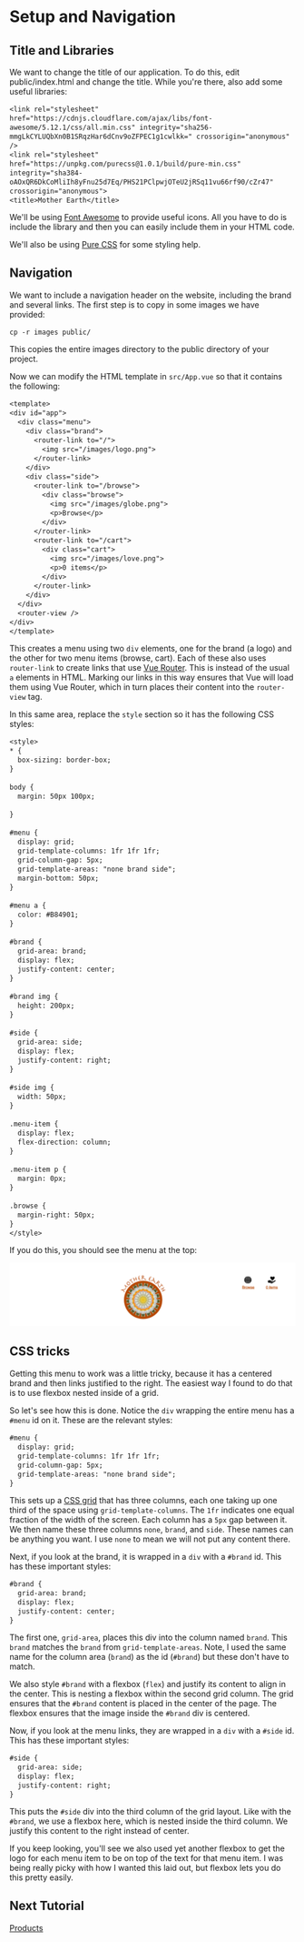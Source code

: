 # Setup and Navigation

## Title and Libraries

We want to change the title of our application. To do this, edit public/index.html and change the title. While you're there, also add some useful libraries:

```
<link rel="stylesheet" href="https://cdnjs.cloudflare.com/ajax/libs/font-awesome/5.12.1/css/all.min.css" integrity="sha256-mmgLkCYLUQbXn0B1SRqzHar6dCnv9oZFPEC1g1cwlkk=" crossorigin="anonymous" />
<link rel="stylesheet" href="https://unpkg.com/purecss@1.0.1/build/pure-min.css" integrity="sha384-oAOxQR6DkCoMliIh8yFnu25d7Eq/PHS21PClpwjOTeU2jRSq11vu66rf90/cZr47" crossorigin="anonymous">
<title>Mother Earth</title>
```

We'll be using [Font Awesome](https://fontawesome.com/) to provide useful icons.
All you have to do is include the library and then you can easily include them in
your HTML code.

We'll also be using [Pure CSS](https://purecss.io/) for some styling help.

## Navigation

We want to include a navigation header on the website, including the brand and
several links. The first step is to copy in some images we have provided:

```
cp -r images public/
```

This copies the entire images directory to the public directory of your project.

Now we can modify the HTML template in `src/App.vue` so that it contains the following:

```
<template>
<div id="app">
  <div class="menu">
    <div class="brand">
      <router-link to="/">
        <img src="/images/logo.png">
      </router-link>
    </div>
    <div class="side">
      <router-link to="/browse">
        <div class="browse">
          <img src="/images/globe.png">
          <p>Browse</p>
        </div>
      </router-link>
      <router-link to="/cart">
        <div class="cart">
          <img src="/images/love.png">
          <p>0 items</p>
        </div>
      </router-link>
    </div>
  </div>
  <router-view />
</div>
</template>
```

This creates a menu using two `div` elements, one for the brand (a logo) and the
other for two menu items (browse, cart). Each of these also uses `router-link`
to create links that use [Vue Router](https://router.vuejs.org/). This is instead
of the usual `a` elements in HTML. Marking our links in this way ensures that
Vue will load them using Vue Router, which in turn places their content into the
`router-view` tag.

In this same area, replace the `style` section so it has the following CSS styles:

```
<style>
* {
  box-sizing: border-box;
}

body {
  margin: 50px 100px;

}

#menu {
  display: grid;
  grid-template-columns: 1fr 1fr 1fr;
  grid-column-gap: 5px;
  grid-template-areas: "none brand side";
  margin-bottom: 50px;
}

#menu a {
  color: #B84901;
}

#brand {
  grid-area: brand;
  display: flex;
  justify-content: center;
}

#brand img {
  height: 200px;
}

#side {
  grid-area: side;
  display: flex;
  justify-content: right;
}

#side img {
  width: 50px;
}

.menu-item {
  display: flex;
  flex-direction: column;
}

.menu-item p {
  margin: 0px;
}

.browse {
  margin-right: 50px;
}
</style>
```

If you do this, you should see the menu at the top:

![navigation](/screenshots/navigation.png)

## CSS tricks

Getting this menu to work was a little tricky, because it has a centered brand
and then links justified to the right. The easiest way I found to do that is
to use flexbox nested inside of a grid.

So let's see how this is done. Notice the `div` wrapping the entire menu
has a `#menu` id on it. These are the relevant styles:

```
#menu {
  display: grid;
  grid-template-columns: 1fr 1fr 1fr;
  grid-column-gap: 5px;
  grid-template-areas: "none brand side";
}
```

This sets up a [CSS grid](https://developer.mozilla.org/en-US/docs/Web/CSS/CSS_Grid_Layout)
that has three columns, each one taking up one third of the space using `grid-template-columns`.
The `1fr` indicates one equal fraction of the width of the screen. Each column has a `5px`
gap between it. We then name these three columns `none`, `brand`, and `side`. These
names can be anything you want. I use `none` to mean we will not put any content there.

Next, if you look at the brand, it is wrapped in a `div` with a `#brand` id. This
has these important styles:

```
#brand {
  grid-area: brand;
  display: flex;
  justify-content: center;
}
```

The first one, `grid-area`, places this div into the column named `brand`. This
`brand` matches the `brand` from `grid-template-areas`. Note, I used the same
name for the column area (`brand`) as the id (`#brand`) but these don't have to
match.

We also style `#brand` with a flexbox (`flex`) and justify its content to align
in the center. This is nesting a flexbox within the second grid column. The grid ensures
that the `#brand` content is placed in the center of the page. The flexbox ensures that
the image inside the `#brand` div is centered.

Now, if you look at the menu links, they are wrapped in a `div` with a `#side` id.
This has these important styles:

```
#side {
  grid-area: side;
  display: flex;
  justify-content: right;
}
```

This puts the `#side` div into the third column of the grid layout. Like with
the `#brand`, we use a flexbox here, which is nested inside the third column.
We justify this content to the right instead of center.

If you keep looking, you'll see we also used yet another flexbox to get the logo
for each menu item to be on top of the text for that menu item. I was being
really picky with how I wanted this laid out, but flexbox lets you do this
pretty easily.

## Next Tutorial

[Products](/tutorials/3-Products.md)
